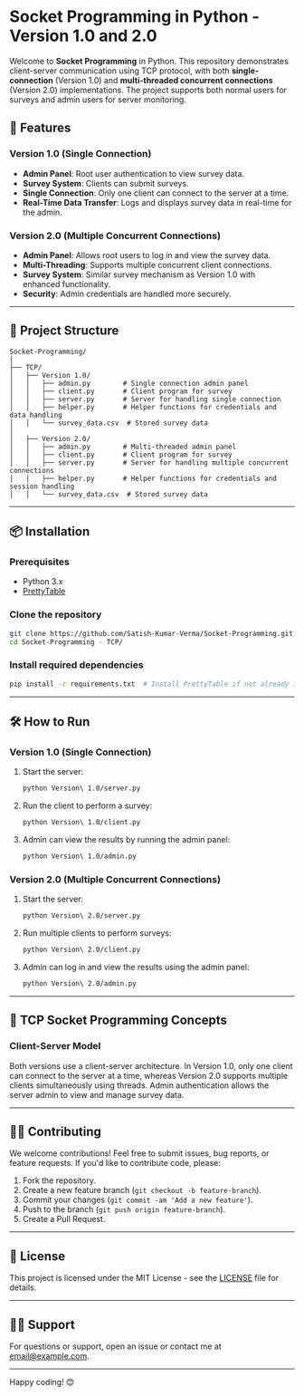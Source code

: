 
# Socket Programming in Python - Version 1.0 and 2.0

Welcome to **Socket Programming** in Python. This repository demonstrates client-server communication using TCP protocol, with both **single-connection** (Version 1.0) and **multi-threaded concurrent connections** (Version 2.0) implementations. The project supports both normal users for surveys and admin users for server monitoring.

## 🚀 Features

### Version 1.0 (Single Connection)
- **Admin Panel**: Root user authentication to view survey data.
- **Survey System**: Clients can submit surveys.
- **Single Connection**: Only one client can connect to the server at a time.
- **Real-Time Data Transfer**: Logs and displays survey data in real-time for the admin.

### Version 2.0 (Multiple Concurrent Connections)
- **Admin Panel**: Allows root users to log in and view the survey data.
- **Multi-Threading**: Supports multiple concurrent client connections.
- **Survey System**: Similar survey mechanism as Version 1.0 with enhanced functionality.
- **Security**: Admin credentials are handled more securely.

---

## 📁 Project Structure

```
Socket-Programming/
│
├── TCP/
│   ├── Version 1.0/
│   │   ├── admin.py        # Single connection admin panel
│   │   ├── client.py       # Client program for survey
│   │   ├── server.py       # Server for handling single connection
│   │   ├── helper.py       # Helper functions for credentials and data handling
│   │   └── survey_data.csv  # Stored survey data
│
│   ├── Version 2.0/
│   │   ├── admin.py        # Multi-threaded admin panel
│   │   ├── client.py       # Client program for survey
│   │   ├── server.py       # Server for handling multiple concurrent connections
│   │   ├── helper.py       # Helper functions for credentials and session handling
│   │   └── survey_data.csv  # Stored survey data
```

---

## 📦 Installation

### Prerequisites
- Python 3.x
- [PrettyTable](https://pypi.org/project/prettytable/)

### Clone the repository
```bash
git clone https://github.com/Satish-Kumar-Verma/Socket-Programming.git
cd Socket-Programming - TCP/
```

### Install required dependencies
```bash
pip install -r requirements.txt  # Install PrettyTable if not already installed
```

---

## 🛠 How to Run

### Version 1.0 (Single Connection)

1. Start the server:
   ```bash
   python Version\ 1.0/server.py
   ```

2. Run the client to perform a survey:
   ```bash
   python Version\ 1.0/client.py
   ```

3. Admin can view the results by running the admin panel:
   ```bash
   python Version\ 1.0/admin.py
   ```

### Version 2.0 (Multiple Concurrent Connections)

1. Start the server:
   ```bash
   python Version\ 2.0/server.py
   ```

2. Run multiple clients to perform surveys:
   ```bash
   python Version\ 2.0/client.py
   ```

3. Admin can log in and view the results using the admin panel:
   ```bash
   python Version\ 2.0/admin.py
   ```

---

## 📓 TCP Socket Programming Concepts

### Client-Server Model
Both versions use a client-server architecture. In Version 1.0, only one client can connect to the server at a time, whereas Version 2.0 supports multiple clients simultaneously using threads. Admin authentication allows the server admin to view and manage survey data.

---

## 🧑‍💻 Contributing

We welcome contributions! Feel free to submit issues, bug reports, or feature requests. If you'd like to contribute code, please:
1. Fork the repository.
2. Create a new feature branch (`git checkout -b feature-branch`).
3. Commit your changes (`git commit -am 'Add a new feature'`).
4. Push to the branch (`git push origin feature-branch`).
5. Create a Pull Request.

---

## 📄 License

This project is licensed under the MIT License - see the [LICENSE](LICENSE) file for details.

---

## 🙋‍♂️ Support

For questions or support, open an issue or contact me at [email@example.com](mailto:email@example.com).

---

Happy coding! 😊
